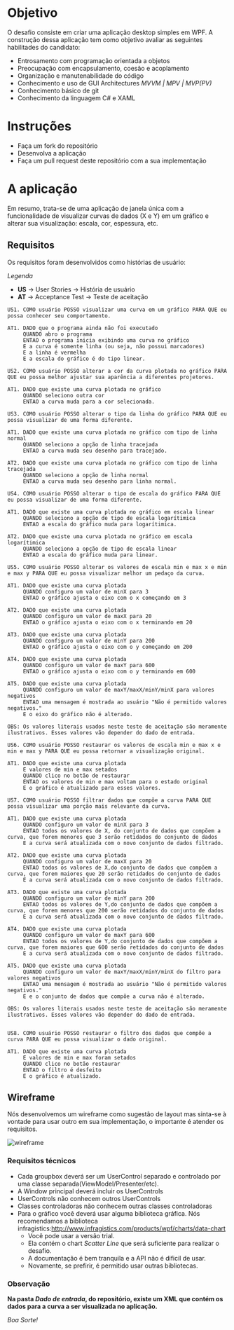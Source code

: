# Objetivo

O desafio consiste em criar uma aplicação desktop simples em WPF. A construção dessa aplicação tem como objetivo avaliar as seguintes habilitades do candidato:

- Entrosamento com programação orientada a objetos
- Preocupação com encapsulamento, coesão e acoplamento
- Organização e manutenabilidade do código
- Conhecimento e uso de GUI Architectures *MVVM | MPV | MVP(PV)*
- Conhecimento básico de git
- Conhecimento da linguagem C# e XAML

# Instruções

- Faça um fork do repositório
- Desenvolva a aplicação
- Faça um pull request deste repositório com a sua implementação 

# A aplicação

Em resumo, trata-se de uma aplicação de janela única com a funcionalidade de visualizar curvas de dados (X e Y) em um gráfico e  alterar sua visualização: escala, cor, espessura, etc.

##  Requisitos

Os requisitos foram desenvolvidos como histórias de usuário:

*Legenda*
- **US** -> User Stories -> História de usuário
- **AT** -> Acceptance Test -> Teste de aceitação

```
US1. COMO usuário POSSO visualizar uma curva em um gráfico PARA QUE eu possa conhecer seu comportamento.

AT1. DADO que o programa ainda não foi executado
	 QUANDO abro o programa
	 ENTAO o programa inicia exibindo uma curva no gráfico
	 E a curva é somente linha (ou seja, não possui marcadores)
	 E a linha é vermelha
	 E a escala do gráfico é do tipo linear.

```

```
US2. COMO usuário POSSO alterar a cor da curva plotada no gráfico PARA QUE eu possa melhor ajustar sua aparência a diferentes projetores.

AT1. DADO que existe uma curva plotada no gráfico
	 QUANDO seleciono outra cor
	 ENTAO a curva muda para a cor selecionada.
```

```
US3. COMO usuário POSSO alterar o tipo da linha do gráfico PARA QUE eu possa visualizar de uma forma diferente.

AT1. DADO que existe uma curva plotada no gráfico com tipo de linha normal
	 QUANDO seleciono a opção de linha tracejada
	 ENTAO a curva muda seu desenho para tracejado.

AT2. DADO que existe uma curva plotada no gráfico com tipo de linha tracejada
 	 QUANDO seleciono a opção de linha normal
 	 ENTAO a curva muda seu desenho para linha normal.
```

```
US4. COMO usuário POSSO alterar o tipo de escala do gráfico PARA QUE eu possa visualizar de uma forma diferente.

AT1. DADO que existe uma curva plotada no gráfico em escala linear
	 QUANDO seleciono a opção de tipo de escala logarítimica
	 ENTAO a escala do gráfico muda para logarítimica.

AT2. DADO que existe uma curva plotada no gráfico em escala logarítimica
 	 QUANDO seleciono a opção de tipo de escala linear
 	 ENTAO a escala do gráfico muda para linear.

```

```
US5. COMO usuário POSSO alterar os valores de escala min e max x e min e max y PARA QUE eu possa visualizar melhor um pedaço da curva.

AT1. DADO que existe uma curva plotada
	 QUANDO configuro um valor de minX para 3
	 ENTAO o gráfico ajusta o eixo com o x começando em 3

AT2. DADO que existe uma curva plotada
 	 QUANDO configuro um valor de maxX para 20
 	 ENTAO o gráfico ajusta o eixo com o x terminando em 20

AT3. DADO que existe uma curva plotada
  	 QUANDO configuro um valor de minY para 200
  	 ENTAO o gráfico ajusta o eixo com o y começando em 200

AT4. DADO que existe uma curva plotada
   	 QUANDO configuro um valor de maxY para 600
   	 ENTAO o gráfico ajusta o eixo com o y terminando em 600

AT5. DADO que existe uma curva plotada
   	 QUANDO configuro um valor de maxY/maxX/minY/minX para valores negativos
   	 ENTAO uma mensagem é mostrada ao usuário "Não é permitido valores negativos."
   	 E o eixo do gráfico não é alterado.

OBS: Os valores literais usados neste teste de aceitação são meramente ilustrativos. Esses valores vão depender do dado de entrada.

```

```
US6. COMO usuário POSSO restaurar os valores de escala min e max x e min e max y PARA QUE eu possa retornar a visualização original.

AT1. DADO que existe uma curva plotada
	 E valores de min e max setados
	 QUANDO clico no botão de restaurar
	 ENTAO os valores de min e max voltam para o estado original
	 E o gráfico é atualizado para esses valores.
```

```
US7. COMO usuário POSSO filtrar dados que compõe a curva PARA QUE possa visualizar uma porção mais relevante da curva.

AT1. DADO que existe uma curva plotada
	 QUANDO configuro um valor de minX para 3
	 ENTAO todos os valores de X, do conjunto de dados que compõem a curva, que forem menores que 3 serão retidados do conjunto de dados
	 E a curva será atualizada com o novo conjunto de dados filtrado.

AT2. DADO que existe uma curva plotada
	 QUANDO configuro um valor de maxX para 20
 	 ENTAO todos os valores de X,do conjunto de dados que compõem a curva, que forem maiores que 20 serão retidados do conjunto de dados
 	 E a curva será atualizada com o novo conjunto de dados filtrado.

AT3. DADO que existe uma curva plotada
 	 QUANDO configuro um valor de minY para 200
  	 ENTAO todos os valores de Y,do conjunto de dados que compõem a curva, que forem menores que 200 serão retidados do conjunto de dados
  	 E a curva será atualizada com o novo conjunto de dados filtrado.

AT4. DADO que existe uma curva plotada
  	 QUANDO configuro um valor de maxY para 600
   	 ENTAO todos os valores de Y,do conjunto de dados que compõem a curva, que forem maiores que 600 serão retidados do conjunto de dados
   	 E a curva será atualizada com o novo conjunto de dados filtrado.

AT5. DADO que existe uma curva plotada
   	 QUANDO configuro um valor de maxY/maxX/minY/minX do filtro para valores negativos
   	 ENTAO uma mensagem é mostrada ao usuário "Não é permitido valores negativos."
   	 E e o conjunto de dados que compõe a curva não é alterado.
   	 
OBS: Os valores literais usados neste teste de aceitação são meramente ilustrativos. Esses valores vão depender do dado de entrada.
   	 
```

```
US8. COMO usuário POSSO restaurar o filtro dos dados que compõe a curva PARA QUE eu possa visualizar o dado original.

AT1. DADO que existe uma curva plotada
	 E valores de min e max foram setados
	 QUANDO clico no botão restaurar
	 ENTAO o filtro é desfeito
	 E o gráfico é atualizado.
```

## Wireframe

Nós desenvolvemos um wireframe como sugestão de layout mas sinta-se à vontade para usar outro em sua implementação, o importante é atender os requisitos.

![wireframe](https://cloud.githubusercontent.com/assets/5368452/5074901/031e72b0-6e76-11e4-8891-9e51ea87a452.png)

### Requisitos técnicos

- Cada groupbox deverá ser um UserControl separado e controlado por uma classe separada(ViewModel/Presenter/etc).
- A Window principal deverá incluir os UserControls
- UserControls não conhecem outros UserControls
- Classes controladoras não conhecem outras classes controladoras
- Para o gráfico você deverá usar alguma biblioteca gráfica. Nós recomendamos a biblioteca infragistics:http://www.infragistics.com/products/wpf/charts/data-chart
  - Você pode usar a versão trial.
  - Ela contém o chart *Scatter Line* que será suficiente para realizar o desafio.
  - A documentação é bem tranquila e a API não é dificil de usar.
  - Novamente, se prefirir, é permitido usar outras bibliotecas.

### Observação

**Na pasta *Dado de entrada*, do repositório, existe um XML que contém os dados para a curva a ser visualizada no aplicação.**
 
 *Boa Sorte!*
  

